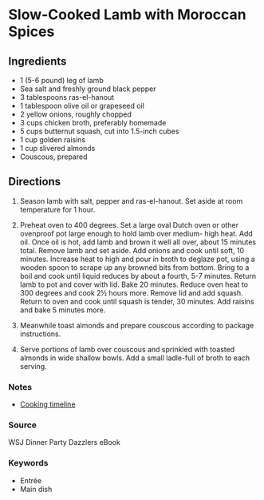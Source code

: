 # Slow-Cooked Lamb with Moroccan Spices

## Ingredients

- 1 (5-6 pound) leg of lamb
- Sea salt and freshly ground black pepper
- 3 tablespoons ras-el-hanout
- 1 tablespoon olive oil or grapeseed oil
- 2 yellow onions, roughly chopped
- 3 cups chicken broth, preferably homemade
- 5 cups butternut squash, cut into 1.5-inch cubes
- 1 cup golden raisins
- 1 cup slivered almonds
- Couscous, prepared

## Directions

1. Season lamb with salt, pepper and ras-el-hanout. Set aside at room temperature
   for 1 hour.

1. Preheat oven to 400 degrees. Set a large oval Dutch oven or other ovenproof pot
   large enough to hold lamb over medium- high heat. Add oil. Once oil is hot, add
   lamb and brown it well all over, about 15 minutes total. Remove lamb and set
   aside. Add onions and cook until soft, 10 minutes. Increase heat to high and
   pour in broth to deglaze pot, using a wooden spoon to scrape up any browned
   bits from bottom. Bring to a boil and cook until liquid reduces by about a
   fourth, 5-7 minutes. Return lamb to pot and cover with lid. Bake 20 minutes.
   Reduce oven heat to 300 degrees and cook 2½ hours more. Remove lid and add
   squash. Return to oven and cook until squash is tender, 30 minutes. Add raisins
   and bake 5 minutes more.
1. Meanwhile toast almonds and prepare couscous according to package
   instructions.
1. Serve portions of lamb over couscous and sprinkled with toasted almonds in
   wide shallow bowls. Add a small ladle-full of broth to each serving.

### Notes

- [Cooking timeline](https://docs.google.com/spreadsheets/d/15eIR1qQMEOiheFY8fMJvzOJcEhwHZocrjWOIFhCCx-g/edit#gid=0)

### Source

WSJ Dinner Party Dazzlers eBook

### Keywords

- Entrée
- Main dish
